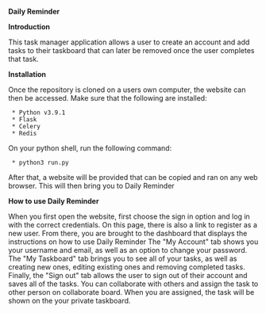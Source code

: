 **Daily Reminder**

**Introduction**

This task manager application allows a user to create an account and add tasks to their taskboard that can later be removed once the user completes that task. 

**Installation**

Once the repository is cloned on a users own computer, the website can then be accessed. Make sure that the following are installed:

     * Python v3.9.1
     * Flask
     * Celery 
     * Redis 

On your python shell, run the following command:

     * python3 run.py

After that, a website will be provided that can be copied and ran on any web browser. This will then bring you to Daily Reminder

**How to use Daily Reminder**

When you first open the website, first choose the sign in option and log in with the correct credentials. On this page, there is also a link to register as a new user. From there, you are brought to the dashboard that displays the instructions on how to use Daily Reminder The "My Account" tab shows you your username and email, as well as an option to change your password. The "My Taskboard" tab brings you to see all of your tasks, as well as creating new ones, editing existing ones and removing completed tasks. Finally, the "Sign out" tab allows the user to sign out of their account and saves all of the tasks. You can collaborate with others and assign the task to other person on collaborate board. When you are assigned, the task will be shown on the your private taskboard.

